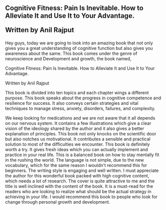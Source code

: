 <h2>Cognitive Fitness: Pain Is Inevitable. How to Alleviate It and Use It to Your Advantage.

Written by Anil Rajput </h2>

Hey guys, today we are going to look into an amazing book that not only gives you a great understanding of cognitive function but also gives you awareness about the same. This book comes under the genre of neuroscience and Development and growth, the book named,

 

Cognitive Fitness: Pain Is Inevitable. How to Alleviate It and Use It to Your Advantage.

Written by Anil Rajput

This book is divided into ten topics and each chapter wings a different purpose. This book speaks about the progress in cognitive competence and resilience for success. It also conveys certain strategies and vital techniques to manage stress, anxiety, disorders, failures, and complexity.

We keep looking for medications and we are not aware that it all depends on our nervous system. It contains a few illustrations which give a clear vision of the ideology shared by the author and it also gives a better explanation of principles. This book not only knocks on the scientific door but also notches us motivational. It contributes a sensible and practical solution to most of the difficulties we encounter. This book is definitely worth a try. It gives fresh ideas which you can actually implement and practice in your real life. This is a balanced book on how to stay mentally fit in the rushing the world. The language is not simple, due to the new vocabulary, which for the same reason I wouldn't recommend this for beginners. The writing style is engaging and well written. I must appreciate the author for this wonderful book packed with high cognitive content, which needs a lot of research. The cover is quite attractive to me and the title is well inclined with the content of the book. It is a must-read for the readers who are looking to realize what should be the actual strategy in achieving in your life. I would recommend this book to people who look for change through personal growth and development.
